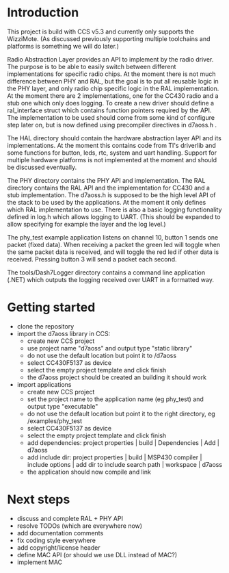# Introduction

This project is build with CCS v5.3 and currently only supports the WizziMote.
(As discussed previously supporting multiple toolchains and platforms is something we will do later.)

Radio Abstraction Layer provides an API to implement by the radio driver.
The purpose is to be able to easily switch between different implementations for specific radio chips.
At the moment there is not much difference between PHY and RAL, but the goal is to put all reusable logic in the PHY layer, and only radio chip specific logic in the RAL implementation. 
At the moment there are 2 implementations, one for the CC430 radio and a stub one which only does logging.
To create a new driver should define a ral_interface struct which contains function pointers required by the API.
The implementation to be used should come from some kind of configure step later on, but is now defined using precompiler directives in d7aoss.h .

The HAL directory should contain the hardware abstraction layer API and its implementations. At the moment this contains code from TI's driverlib and some functions for button, leds, rtc, system and uart handling. Support for multiple hardware platforms is not implemented at the moment and should be discussed eventually.

The PHY directory contains the PHY API and implementation.
The RAL directory contains the RAL API and the implementation for CC430 and a stub implementation.
The d7aoss.h is supposed to be the high level API of the stack to be used by the applications. At the moment it only defines which RAL implementation to use.
There is also a basic logging functionality defined in log.h which allows logging to UART. (This should be expanded to allow specifying for example the layer and the log level.)

The phy_test example application listens on channel 10, button 1 sends one packet (fixed data). When receiving a packet the green led will toggle when the same packet data is received, and will toggle the red led if other data is received. Pressing button 3 will send a packet each second.

The tools/Dash7Logger directory contains a command line application (.NET) which outputs the logging received over UART in a formatted way.

# Getting started

* clone the repository
* import the d7aoss library in CCS:
    * create new CCS project 
    * use project name "d7aoss" and output type "static library"
    * do not use the default location but point it to <repo root>/d7aoss
    * select CC430F5137 as device
    * select the empty project template and click finish
    * the d7aoss project should be created an building it should work
* import applications
    * create new CCS project
    * set the project name to the application name (eg phy_test) and output type "executable"
    * do not use the default location but point it to the right directory, eg <repo root>/examples/phy_test
    * select CC430F5137 as device
    * select the empty project template and click finish
    * add dependencies: project properties | build | Dependencies | Add | d7aoss
    * add include dir: project properties | build | MSP430 compiler | include options | add dir to include search path | workspace | d7aoss
    * the application should now compile and link

# Next steps

* discuss and complete RAL + PHY API
* resolve TODOs (which are everywhere now)
* add documentation comments
* fix coding style everywhere
* add copyright/license header
* define MAC API (or should we use DLL instead of MAC?)
* implement MAC

